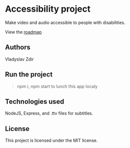 # Accessibility project

Make video and audio accessible to people with disabilities.

View the [roadmap](https://docs.google.com/document/d/1AYo3ZieTssEt5Q3gPQQyKdXl1Jt28egkEe0ADv3749w/edit?usp=sharing)

## Authors

Vladyslav Zdir

## Run the project

>npm i,
npm start
to lunch this app localy

## Technologies used

NodeJS, Express, <track> and .ttv files for subtitles.

## License

This project is licensed under the MIT license.
